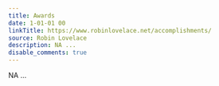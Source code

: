 ```yaml
---
title: Awards
date: 1-01-01 00
linkTitle: https://www.robinlovelace.net/accomplishments/
source: Robin Lovelace
description: NA ...
disable_comments: true
---
```

NA ...